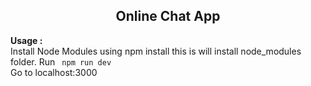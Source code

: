 <h2 align="center">Online Chat App</h2>
<b>Usage : </b><br>
Install Node Modules using npm install this is will install node_modules folder.
Run <code> npm run dev </code>
<br>
Go to localhost:3000
